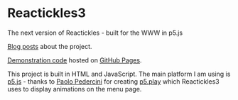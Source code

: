 # Reactickles3
The next version of Reactickles - built for the WWW in p5.js

[Blog posts](http://joelgethinlewis.com/category/projects/reactickles-3/) about the project.

[Demonstration code](https://jgl.github.io/Reactickles3/) hosted on [GitHub Pages](https://pages.github.com/).

This project is built in HTML and JavaScript. The main platform I am using is [p5.js](https://p5js.org/) - thanks to [Paolo Pedercini](https://twitter.com/molleindustria) for creating [p5.play](https://github.com/molleindustria/p5.play/) which Reactickles3 uses to display animations on the menu page.
